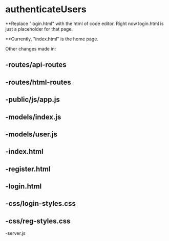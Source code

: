 # authenticateUsers

**Replace "login.html" with the html of code editor. Right now login.html is just a placeholder for that page.

**Currently, "index.html" is the home page. 


Other changes made in: 

-routes/api-routes
-
-routes/html-routes
-
-public/js/app.js
-
-models/index.js
-
-models/user.js
-
-index.html
-
-register.html
-
-login.html
-
-css/login-styles.css
-
-css/reg-styles.css
-
-server.js
